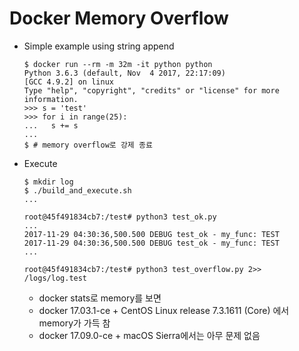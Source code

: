 Docker Memory Overflow
======================

* Simple example using string append

  ```
  $ docker run --rm -m 32m -it python python
  Python 3.6.3 (default, Nov  4 2017, 22:17:09)
  [GCC 4.9.2] on linux
  Type "help", "copyright", "credits" or "license" for more information.
  >>> s = 'test'
  >>> for i in range(25):
  ...   s += s
  ...
  $ # memory overflow로 강제 종료
  ```
* Execute

  ```
  $ mkdir log
  $ ./build_and_execute.sh
  ...

  root@45f491834cb7:/test# python3 test_ok.py
  ...
  2017-11-29 04:30:36,500.500 DEBUG test_ok - my_func: TEST
  2017-11-29 04:30:36,500.500 DEBUG test_ok - my_func: TEST
  ...

  root@45f491834cb7:/test# python3 test_overflow.py 2>> /logs/log.test
  ```
  * docker stats로 memory를 보면
  * docker 17.03.1-ce + CentOS Linux release 7.3.1611 (Core) 에서 memory가 가득 참
  * docker 17.09.0-ce + macOS Sierra에서는 아무 문제 없음
